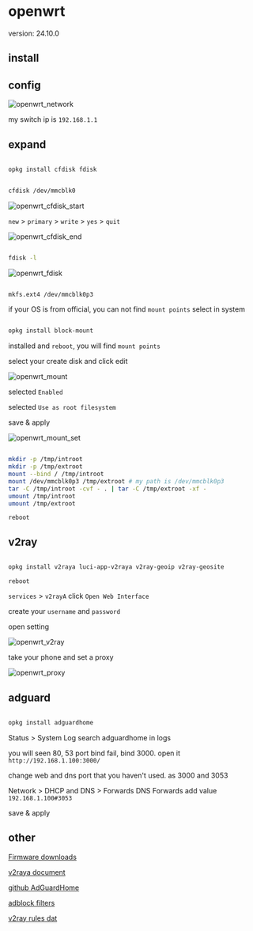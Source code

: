 # openwrt

version: 24.10.0

## install

## config

![openwrt_network](https://img.wangdongdong9264.xyz/openwrt_network.jpg)

my switch ip is `192.168.1.1`

## expand

```sh

opkg install cfdisk fdisk

```

```sh

cfdisk /dev/mmcblk0

```

![openwrt_cfdisk_start](https://img.wangdongdong9264.xyz/openwrt_cfdisk_start.png)

`new` > `primary` >  `write` > `yes` > `quit`

![openwrt_cfdisk_end](https://img.wangdongdong9264.xyz/openwrt_cfdisk_end.png)

```sh

fdisk -l

```

![openwrt_fdisk](https://img.wangdongdong9264.xyz/openwrt_fdisk.png)

```sh

mkfs.ext4 /dev/mmcblk0p3

```

if your OS is from official, you can not find `mount points` select in system

```sh

opkg install block-mount

```

installed and `reboot`, you will find `mount points`

select your create disk and click edit

![openwrt_mount](https://img.wangdongdong9264.xyz/openwrt_mount.png)

selected `Enabled`

selected `Use as root filesystem`

save & apply

![openwrt_mount_set](https://img.wangdongdong9264.xyz/openwrt_mount_set.png)

```sh

mkdir -p /tmp/introot
mkdir -p /tmp/extroot
mount --bind / /tmp/introot
mount /dev/mmcblk0p3 /tmp/extroot # my path is /dev/mmcblk0p3
tar -C /tmp/introot -cvf - . | tar -C /tmp/extroot -xf -
umount /tmp/introot
umount /tmp/extroot

```

`reboot`

## v2ray

```sh

opkg install v2raya luci-app-v2raya v2ray-geoip v2ray-geosite

```

`reboot`

`services` > `v2rayA`  click `Open Web Interface`

create your `username` and `password`

open setting

![openwrt_v2ray](https://img.wangdongdong9264.xyz/openwrt_v2ray.png)

take your phone and set a proxy

![openwrt_proxy](https://img.wangdongdong9264.xyz/openwrt_proxy.PNG)

## adguard

```sh

opkg install adguardhome

```

Status > System Log   search adguardhome in logs

you will seen 80, 53 port bind fail, bind 3000. open it `http://192.168.1.100:3000/`

change web and dns port that you haven't used. as 3000 and 3053

Network > DHCP and DNS > Forwards   DNS Forwards add value `192.168.1.100#3053`

save & apply

## other

[Firmware downloads](https://openwrt.org/toh/views/toh_fwdownload)

[v2raya document](https://v2raya.org/en/docs/prologue/installation/openwrt/)

[github AdGuardHome](https://github.com/AdguardTeam/AdGuardHome)

[adblock filters](https://github.com/217heidai/adblockfilters)

[v2ray rules dat](https://github.com/Loyalsoldier/v2ray-rules-dat)
